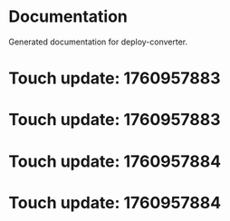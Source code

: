 # Documentation

Generated documentation for deploy-converter.

# Touch update: 1760957883

# Touch update: 1760957883

# Touch update: 1760957884

# Touch update: 1760957884

